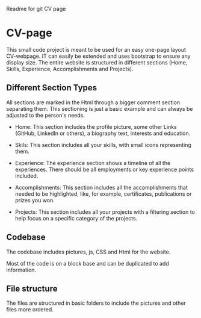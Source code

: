 Readme for git CV page
# CV-page

This small code project is meant to be used for an easy one-page layout CV-webpage. IT can easily be extended and uses bootstrap to ensure any display size.
The entire website is structured in different sections (Home, Skills, Experience, Accomplishments and Projects).


## Different Section Types
All sections are marked in the Html through a bigger comment section separating them. This sectioning is just a basic example and can always be adjusted to the person's needs.

- Home: 
This section includes the profile picture, some other Links (GitHub, LinkedIn or others), a biography text, interests and education.

- Skils:
This section includes all your skills, with small icons representing them.

- Experience:
The experience section shows a timeline of all the experiences. There should be all employments or key experience points included.

- Accomplishments:
This section includes all the accomplishments that needed to be highlighted, like, for example, certificates, publications or prizes you won.

- Projects:
This section includes all your projects with a filtering section to help focus on a specific category of the projects.


## Codebase 

The codebase includes pictures, js, CSS and Html for the website.

Most of the code is on a block base and can be duplicated to add information.


## File structure

The files are structured in basic folders to include the pictures and other files more ordered.